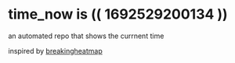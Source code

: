 # time_now is (( 1692529200134 ))

an automated repo that shows the currnent time

inspired by [breakingheatmap](https://github.com/breakingheatmap/breakingheatmap)